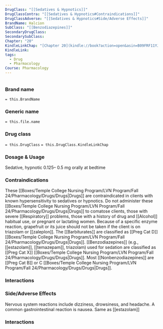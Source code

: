 ```yaml
---
DrugClass: "[[Sedatives & Hypnotics]]"
DrugClassContra: "[[Sedatives & Hypnotics#Contraindications]]"
DrugClassAdverse: "[[Sedatives & Hypnotics#Side/Adverse Effects]]"
BrandName: Halcion
SubClass: "[[Benzodiazepines]]"
SecondaryDrugClass: 
SecondarySubClass: 
Chapter: "20"
KindleLinkChap: "[Chapter 20](kindle://book?action=open&asin=B09FRF11YJ&location=10565)"
KindleLink: 
tags:
  - Drug
  - Pharmacology
Course: Pharmacology
---
```

```smiles

```

### Brand name
`= this.BrandName`
### Generic name
`= this.file.name`
### Drug class 
`= this.DrugClass`
	`= this.DrugClass.KindleLinkChap`

### Dosage & Usage
Sedative, hypnotic
0.125– 0.5 mg orally at bedtime

### Contraindications
These [[Boxes/Temple College Nursing Program/LVN Program/Fall 24/Pharmacology/Drugs/Drugs|Drugs]] are contraindicated in clients with known hypersensitivity to sedatives or hypnotics. Do not administer these [[Boxes/Temple College Nursing Program/LVN Program/Fall 24/Pharmacology/Drugs/Drugs|Drugs]] to comatose clients, those with severe [[Respiratory]] problems, those with a history of drug and [[Alcohol]] habitual use, or pregnant or lactating women. Because of a specific enzyme reaction, grapefruit or its juice should not be taken if the client is on triazolam or [[zaleplon]]. The [[Barbiturates]] are classified as [[Preg Cat D]] [[Boxes/Temple College Nursing Program/LVN Program/Fall 24/Pharmacology/Drugs/Drugs|Drugs]]. [[Benzodiazepines]] (e.g., [[estazolam]], [[temazepam]], triazolam) used for sedation are classified as [[Preg Cat X]] [[Boxes/Temple College Nursing Program/LVN Program/Fall 24/Pharmacology/Drugs/Drugs|Drugs]]. Most [[Nonbenzodiazepines]] are [[Preg Cat B]] or C [[Boxes/Temple College Nursing Program/LVN Program/Fall 24/Pharmacology/Drugs/Drugs|Drugs]].

### Interactions

### Side/Adverse Effects
Nervous system reactions include dizziness, drowsiness, and headache. 
A common gastrointestinal reaction is nausea.
Same as [[estazolam]]

### Interactions
 